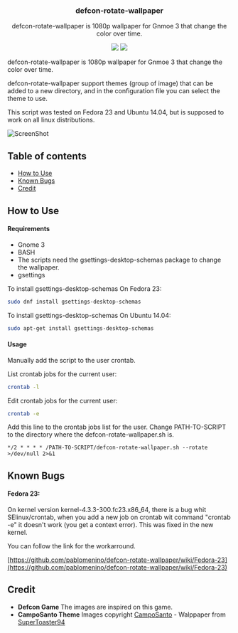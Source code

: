 <h3 align="center">defcon-rotate-wallpaper</h3>
<p align="center">defcon-rotate-wallpaper is 1080p wallpaper for Gnmoe 3 that change the color over time.</p>

<p align="center">
<img src="https://img.shields.io/github/release/pablomenino/defcon-rotate-wallpaper.svg">
<img src="https://img.shields.io/github/license/pablomenino/defcon-rotate-wallpaper.svg">
</p>

defcon-rotate-wallpaper is 1080p wallpaper for Gnmoe 3 that change the color over time.

defcon-rotate-wallpaper support themes (group of image) that can be added to a new directory, and in the configuration file you can select the theme to use.

This script was tested on Fedora 23 and Ubuntu 14.04, but is supposed to work on all linux distributions.

![ScreenShot](https://raw.githubusercontent.com/pablomenino/defcon-rotate-wallpaper/master/docs/ani.gif)

## Table of contents

* [How to Use](#how-to-use)
* [Known Bugs](#known-bugs)
* [Credit](#credit)

## <a name="how-to-use">How to Use

#### Requirements

* Gnome 3
* BASH
* The scripts need the gsettings-desktop-schemas package to change the wallpaper.
* gsettings

To install gsettings-desktop-schemas On Fedora 23:

```bash
sudo dnf install gsettings-desktop-schemas
```

To install gsettings-desktop-schemas On Ubuntu 14.04:

```bash
sudo apt-get install gsettings-desktop-schemas
```

#### Usage

Manually add the script to the user crontab.

List crontab jobs for the current user:

```bash
crontab -l
```

Edit crontab jobs for the current user:

```bash
crontab -e
```

Add this line to the crontab jobs list for the user. Change PATH-TO-SCRIPT to the directory where the defcon-rotate-wallpaper.sh is.

```
*/2 * * * * /PATH-TO-SCRIPT/defcon-rotate-wallpaper.sh --rotate  >/dev/null 2>&1
```

## <a name="known-bugs">Known Bugs

#### Fedora 23:

On kernel version kernel-4.3.3-300.fc23.x86_64, there is a bug whit SElinux/crontab, when you add a new job on crontab wit command "crontab -e" it doesn't work (you get a context error). This was fixed in the new kernel.

You can follow the link for the workarround.

[https://github.com/pablomenino/defcon-rotate-wallpaper/wiki/Fedora-23](https://github.com/pablomenino/defcon-rotate-wallpaper/wiki/Fedora-23)

## <a name="credit">Credit

* **Defcon Game** The images are inspired on this game.
* **CampoSanto Theme** Images copyright [CampoSanto](http://blog.camposanto.com/post/138965082204/firewatch-launch-wallpaper-when-we-redid-the) - Walppaper from [SuperToaster94](https://imgur.com/gallery/D6ia1)
